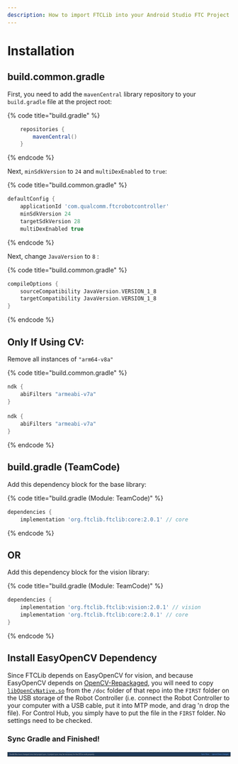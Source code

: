 ```yaml
---
description: How to import FTCLib into your Android Studio FTC Project
---
```


# Installation

## build.common.gradle

First, you need to add the `mavenCentral` library repository to your `build.gradle` file at the project root:

{% code title="build.gradle" %}
```groovy
    repositories {
        mavenCentral()
    }
```
{% endcode %}

Next, `minSdkVersion` to `24` and `multiDexEnabled` to `true`:

{% code title="build.common.gradle" %}
```groovy
defaultConfig {
    applicationId 'com.qualcomm.ftcrobotcontroller'
    minSdkVersion 24
    targetSdkVersion 28
    multiDexEnabled true
```
{% endcode %}

Next, change `JavaVersion` to `8` :

{% code title="build.common.gradle" %}
```groovy
compileOptions {
    sourceCompatibility JavaVersion.VERSION_1_8
    targetCompatibility JavaVersion.VERSION_1_8
}
```
{% endcode %}

## Only If Using CV:

Remove all instances of `"arm64-v8a"`

{% code title="build.common.gradle" %}
```groovy
ndk {
    abiFilters "armeabi-v7a"
}

ndk {
    abiFilters "armeabi-v7a"
}
```
{% endcode %}

## build.gradle \(TeamCode\)

Add this dependency block for the base library:

{% code title="build.gradle \(Module: TeamCode\)" %}
```groovy
dependencies {
    implementation 'org.ftclib.ftclib:core:2.0.1' // core
```
{% endcode %}

## OR

Add this dependency block for the vision library:

{% code title="build.gradle \(Module: TeamCode\)" %}
```groovy
dependencies {
    implementation 'org.ftclib.ftclib:vision:2.0.1' // vision
    implementation 'org.ftclib.ftclib:core:2.0.1' // core
}
```
{% endcode %}

## Install EasyOpenCV Dependency

Since FTCLib depends on EasyOpenCV for vision, and because EasyOpenCV depends on [OpenCV-Repackaged](https://github.com/OpenFTC/OpenCV-Repackaged), you will need to copy [`libOpenCvNative.so`](https://github.com/OpenFTC/OpenCV-Repackaged/blob/master/doc/libOpenCvNative.so) from the `/doc` folder of that repo into the `FIRST` folder on the USB storage of the Robot Controller \(i.e. connect the Robot Controller to your computer with a USB cable, put it into MTP mode, and drag 'n drop the file\). For Control Hub, you simply have to put the file in the `FIRST` folder. No settings need to be checked.

### Sync Gradle and Finished!

![Click that button and if successful, you can now use FTCLib](.gitbook/assets/gradle-sync.png)

